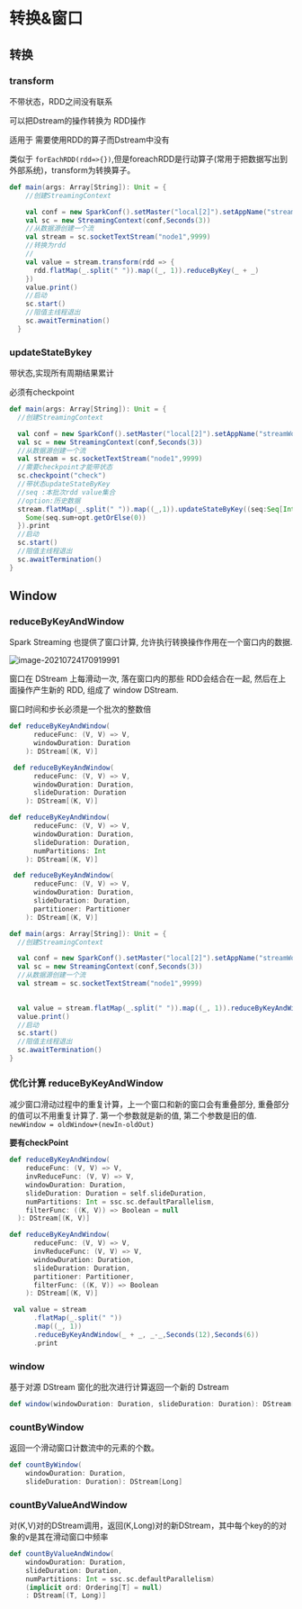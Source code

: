 # 转换&窗口

## 转换

### transform

不带状态，RDD之间没有联系

可以把Dstream的操作转换为 RDD操作

适用于 需要使用RDD的算子而Dstream中没有

类似于 `forEachRDD(rdd=>{})`,但是foreachRDD是行动算子(常用于把数据写出到外部系统)，transform为转换算子。

```scala
def main(args: Array[String]): Unit = {
    //创建StreamingContext

    val conf = new SparkConf().setMaster("local[2]").setAppName("streamWordCount")
    val sc = new StreamingContext(conf,Seconds(3))
    //从数据源创建一个流
    val stream = sc.socketTextStream("node1",9999)
    //转换为rdd
    //
    val value = stream.transform(rdd => {
      rdd.flatMap(_.split(" ")).map((_, 1)).reduceByKey(_ + _)
    })
    value.print()
    //启动
    sc.start()
    //阻值主线程退出
    sc.awaitTermination()
  }
```

### updateStateBykey

带状态,实现所有周期结果累计

必须有checkpoint

```scala
def main(args: Array[String]): Unit = {
  //创建StreamingContext

  val conf = new SparkConf().setMaster("local[2]").setAppName("streamWordCount")
  val sc = new StreamingContext(conf,Seconds(3))
  //从数据源创建一个流
  val stream = sc.socketTextStream("node1",9999)
  //需要checkpoint才能带状态
  sc.checkpoint("check")
  //带状态updateStateByKey
  //seq :本批次rdd value集合
  //option:历史数据
  stream.flatMap(_.split(" ")).map((_,1)).updateStateByKey((seq:Seq[Int],opt:Option[Int])=>{
    Some(seq.sum+opt.getOrElse(0))
  }).print
  //启动
  sc.start()
  //阻值主线程退出
  sc.awaitTermination()
}
```

## Window

### reduceByKeyAndWindow

Spark Streaming 也提供了窗口计算, 允许执行转换操作作用在一个窗口内的数据.

![image-20210724170919991](https://raw.githubusercontent.com/privking/king-note-images/master/img/note/image-20210724170919991-1627117767-d133bc.png)

窗口在 DStream 上每滑动一次, 落在窗口内的那些 RDD会结合在一起, 然后在上面操作产生新的 RDD, 组成了 window DStream.

窗口时间和步长必须是一个批次的整数倍

```scala
def reduceByKeyAndWindow(
      reduceFunc: (V, V) => V,
      windowDuration: Duration
    ): DStream[(K, V)] 

 def reduceByKeyAndWindow(
      reduceFunc: (V, V) => V,
      windowDuration: Duration,
      slideDuration: Duration
    ): DStream[(K, V)]

def reduceByKeyAndWindow(
      reduceFunc: (V, V) => V,
      windowDuration: Duration,
      slideDuration: Duration,
      numPartitions: Int
    ): DStream[(K, V)] 

 def reduceByKeyAndWindow(
      reduceFunc: (V, V) => V,
      windowDuration: Duration,
      slideDuration: Duration,
      partitioner: Partitioner
    ): DStream[(K, V)]
```



```scala
def main(args: Array[String]): Unit = {
  //创建StreamingContext

  val conf = new SparkConf().setMaster("local[2]").setAppName("streamWordCount")
  val sc = new StreamingContext(conf,Seconds(3))
  //从数据源创建一个流
  val stream = sc.socketTextStream("node1",9999)
  

  val value = stream.flatMap(_.split(" ")).map((_, 1)).reduceByKeyAndWindow(_ + _, Seconds(12),Seconds(6))
  value.print()
  //启动
  sc.start()
  //阻值主线程退出
  sc.awaitTermination()
}
```

### 优化计算 reduceByKeyAndWindow

减少窗口滑动过程中的重复计算，上一个窗口和新的窗口会有重叠部分, 重叠部分的值可以不用重复计算了. 第一个参数就是新的值, 第二个参数是旧的值. `newWindow = oldWindow+(newIn-oldOut)`

**要有checkPoint**

```scala
def reduceByKeyAndWindow(
    reduceFunc: (V, V) => V,
    invReduceFunc: (V, V) => V,
    windowDuration: Duration,
    slideDuration: Duration = self.slideDuration,
    numPartitions: Int = ssc.sc.defaultParallelism,
    filterFunc: ((K, V)) => Boolean = null
  ): DStream[(K, V)] 

def reduceByKeyAndWindow(
      reduceFunc: (V, V) => V,
      invReduceFunc: (V, V) => V,
      windowDuration: Duration,
      slideDuration: Duration,
      partitioner: Partitioner,
      filterFunc: ((K, V)) => Boolean
    ): DStream[(K, V)]
```

```scala
 val value = stream
      .flatMap(_.split(" "))
      .map((_, 1))
      .reduceByKeyAndWindow(_ + _, _-_,Seconds(12),Seconds(6))
	  .print
```

### window

基于对源 DStream 窗化的批次进行计算返回一个新的 Dstream

```scala
def window(windowDuration: Duration, slideDuration: Duration): DStream[T] 
```

### countByWindow

返回一个滑动窗口计数流中的元素的个数。

```scala
def countByWindow(
    windowDuration: Duration,
    slideDuration: Duration): DStream[Long]
```

### countByValueAndWindow

对(K,V)对的DStream调用，返回(K,Long)对的新DStream，其中每个key的的对象的v是其在滑动窗口中频率

```scala
def countByValueAndWindow(
    windowDuration: Duration,
    slideDuration: Duration,
    numPartitions: Int = ssc.sc.defaultParallelism)
    (implicit ord: Ordering[T] = null)
    : DStream[(T, Long)]
```